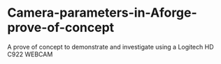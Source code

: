 # Camera-parameters-in-Aforge-prove-of-concept
A prove of concept to demonstrate and investigate using a Logitech HD C922 WEBCAM
